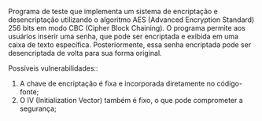 Programa de teste que implementa um sistema de encriptação e desencriptação utilizando o algoritmo AES (Advanced Encryption Standard) 256 bits em modo CBC (Cipher Block Chaining). O programa permite aos usuários inserir uma senha, que pode ser encriptada e exibida em uma caixa de texto específica. Posteriormente, essa senha encriptada pode ser desencriptada de volta para sua forma original.

Possíveis vulnerabilidades:: 
1.	A chave de encriptação é fixa e incorporada diretamente no código-fonte; 
2.	O IV (Initialization Vector) também é fixo, o que pode comprometer a segurança;
